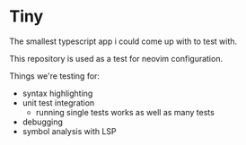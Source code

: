# Tiny

The smallest typescript app i could come up with to test with.


This repository is used as a test for neovim configuration.

Things we're testing for:
- syntax highlighting
- unit test integration
    - running single tests works as well as many tests
- debugging
- symbol analysis with LSP
